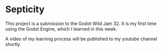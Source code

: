 # Septicity

This project is a submission to the Godot Wild Jam 32. 
It is my first time using the Godot Engine, which I learned in this week.

A video of my learning process will be published to my youtube channel shortly.
